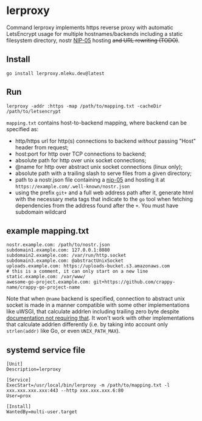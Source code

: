 # lerproxy

Command lerproxy implements https reverse proxy with automatic LetsEncrypt
usage for multiple hostnames/backends including a static filesystem directory, nostr 
[NIP-05](https://github.com/nostr-protocol/nips/blob/master/05.md) hosting ~~and URL rewriting (TODO)~~.

## Install

	go install lerproxy.mleku.dev@latest

## Run

	lerproxy -addr :https -map /path/to/mapping.txt -cacheDir /path/to/letsencrypt

`mapping.txt` contains host-to-backend mapping, where backend can be specified
as:

* http/https url for http(s) connections to backend *without* passing "Host"
  header from request;
* host:port for http over TCP connections to backend;
* absolute path for http over unix socket connections;
* @name for http over abstract unix socket connections (linux only);
* absolute path with a trailing slash to serve files from a given directory;
* path to a nostr.json file containing a
  [nip-05](https://github.com/nostr-protocol/nips/blob/master/05.md) and 
  hosting it at `https://example.com/.well-known/nostr.json`
* using the prefix `git+` and a full web address path after it, generate html 
  with the necessary meta tags that indicate to the `go` tool when fetching 
  dependencies from the address found after the `+`. You must have subdomain 
  wildcard 

## example mapping.txt

    nostr.example.com: /path/to/nostr.json
	subdomain1.example.com: 127.0.0.1:8080
	subdomain2.example.com: /var/run/http.socket
	subdomain3.example.com: @abstractUnixSocket
	uploads.example.com: https://uploads-bucket.s3.amazonaws.com
	# this is a comment, it can only start on a new line
	static.example.com: /var/www/
    awesome-go-project.example.com: git+https://github.com/crappy-name/crappy-go-project-name

Note that when `@name` backend is specified, connection to abstract unix socket
is made in a manner compatible with some other implementations like uWSGI, that
calculate addrlen including trailing zero byte despite [documentation not
requiring that](http://man7.org/linux/man-pages/man7/unix.7.html). It won't
work with other implementations that calculate addrlen differently (i.e. by
taking into account only `strlen(addr)` like Go, or even `UNIX_PATH_MAX`).

## systemd service file

```
[Unit]
Description=lerproxy

[Service]
ExecStart=/usr/local/bin/lerproxy -m /path/to/mapping.txt -l xxx.xxx.xxx.xxx:443 --http xxx.xxx.xxx.6:80
User=prox

[Install]
WantedBy=multi-user.target
```
